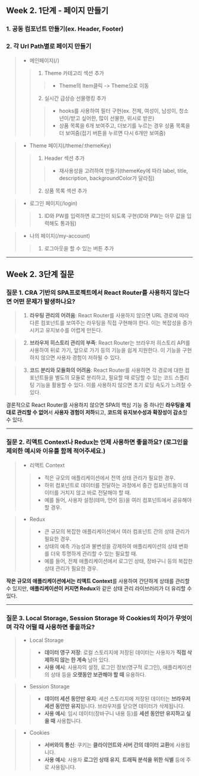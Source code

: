 ## Week 2. 1단계 - 페이지 만들기

   ### 1. 공동 컴포넌트 만들기(ex. Header, Footer)
   ### 2. 각 Url Path별로 페이지 만들기
   > - 메인페이지(/)
   >> 1. Theme 카테고리 섹션 추가
   >>> - Theme의 Item클릭 -> Theme으로 이동
   >> 2. 실시간 급상승 선물랭킹 추가
   >>> - hooks를 사용하여 필터 구현(ex. 전체, 여성이, 남성이, 청소년이/받고 싶어한, 많이 선물한, 위시로 받은)
   >>> - 상품 목록을 6개 보여주고, 더보기를 누르는 경우 상품 목록을 더 보여줌(접기 버튼을 누르면 다시 6개만 보여줌)

   > - Theme 페이지(/theme/:themeKey)
   >> 1. Header 섹션 추가
   >>> - 재사용성을 고려하여 만들기(themeKey에 따라 label, title, description, backgroundColor가 달라짐)
   >> 2. 상품 목록 섹션 추가

   > - 로그인 페이지(/login)
   >> 1. ID와 PW를 입력하면 로그인이 되도록 구현(ID와 PW는 아무 값을 입력해도 통과됨)

   > - 나의 페이지(/my-account)
   >> 1. 로그아웃을 할 수 있는 버튼 추가


   ---

## Week 2. 3단계 질문

   ### 질문 1. CRA 기반의 SPA프로젝트에서 React Router를 사용하지 않는다면 어떤 문제가 발생하나요?
   > 1. **라우팅 관리의 어려움**: React Router를 사용하지 않으면 URL 경로에 따라 다른 컴포넌트를 보여주는 라우팅을 직접 구현해야 한다. 이는 복잡성을 증가시키고 유지보수를 어렵게 만든다.

  > 2. **브라우저 히스토리 관리의 부족**: React Router는 브라우저 히스토리 API를 사용하여 뒤로 가기, 앞으로 가기 등의 기능을 쉽게 지원한다. 이 기능을 구현하지 않으면 사용자 경험이 저하될 수 있다.

  > 3. **코드 분리와 모듈화의 어려움**: React Router를 사용하면 각 경로에 대한 컴포넌트들을 별도의 모듈로 분리하고, 필요할 때 로딩할 수 있는 코드 스플리팅 기능을 활용할 수 있다. 이를 사용하지 않으면 초기 로딩 속도가 느려질 수 있다.

결론적으로 React Router를 사용하지 않으면 SPA의 핵심 기능 중 하나인 **라우팅을 제대로 관리할 수 없어**서 **사용자 경험이 저하**되고, **코드의 유지보수성과 확장성이 감소**할 수 있다.

---

   ### 질문 2. 리액트 Context나 Redux는 언제 사용하면 좋을까요? (로그인을 제외한 예시와 이유를 함께 적어주세요.)
   > - 리액트 Context
   >> - 적은 규모의 애플리케이션에서 전역 상태 관리가 필요한 경우.
   >> - 하위 컴포넌트로 데이터를 전달하는 과정에서 중간 컴포넌트들이 데이터를 거치지 않고 바로 전달해야 할 때.
   >> - 예를 들어, 사용자 설정(테마, 언어 등)을 여러 컴포넌트에서 공유해야 할 경우.
   
   > - Redux
   >> - 큰 규모의 복잡한 애플리케이션에서 여러 컴포넌트 간의 상태 관리가 필요한 경우.
   >> - 상태의 예측 가능성과 불변성을 강제하여 애플리케이션의 상태 변화를 더욱 투명하게 관리할 수 있는 필요할 때.
   >> - 예를 들어, 전체 애플리케이션에서 로그인 상태, 장바구니 등의 복잡한 상태 관리가 필요한 경우.

 **작은 규모의 애플리케이션에서는 리액트 Context**를 사용하여 간단하게 상태를 관리할 수 있지만, **애플리케이션이 커지면 Redux**와 같은 상태 관리 라이브러리가 더 유리할 수 있다.

---

   ### 질문 3. Local Storage, Session Storage 와 Cookies의 차이가 무엇이며 각각 어떨 때 사용하면 좋을까요?
   > - Local Storage
   >> - **데이터 영구 저장**: 로컬 스토리지에 저장된 데이터는 사용자가 **직접 삭제하지 않는 한 계속** 남아 있다.
   >> - **사용 예시**: 사용자의 설정, 로그인 정보(영구적 로그인), 애플리케이션의 상태 등을 **오랫동안 보관해야 할 때** 유용하다.

   > - Session Storage
   >> - **데이터 세션 동안만 유지**: 세션 스토리지에 저장된 데이터는 **브라우저 세션 동안만 유지**됩니다. 브라우저를 닫으면 데이터가 삭제됩니다.
   >> - **사용 예시**: 임시 데이터(장바구니 내용 등)를 **세션 동안만 유지하고 싶을 때** 사용합니다.

   > - Cookies
   >> - **서버와의 통신**: 쿠키는 **클라이언트와 서버 간의 데이터 교환**에 사용됩니다.
   >> - **사용 예시**: 사용자 **로그인 상태 유지**, **트래픽 분석을 위한 식별** 등에 주로 사용됩니다.